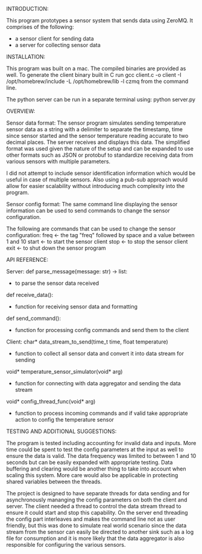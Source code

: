 INTRODUCTION:

This program prototypes a sensor system that sends data using ZeroMQ.
It comprises of the following:
- a sensor client for sending data
- a server for collecting sensor data


INSTALLATION:

This program was built on a mac.  The compiled binaries are provided as well.
To generate the client binary built in C run gcc client.c -o client -I /opt/homebrew/include -L /opt/homebrew/lib -l czmq from the command line.

The python server can be run in a separate terminal using: python server.py


OVERVIEW:

Sensor data format: 
The sensor program simulates sending temperature sensor data as a string with a delimiter to separate the timestamp, time since sensor started and the sensor temperature reading accurate to two decimal places.  The server receives and displays this data.  The simplified format was used given the nature of the setup and can be expanded to use other formats such as JSON or protobuf to standardize receiving data from various sensors with multiple parameters.  

I did not attempt to include sensor identification information which would be useful in case of multiple sensors.  Also using a pub-sub approach would allow for easier scalability without introducing much complexity into the program.


Sensor config format:
The same command line displaying the sensor information can be used to send commands to change the sensor configuration.

The following are commands that can be used to change the sensor configuration:
freq <value> <- the tag "freq" followed by space and a value between 1 and 10
start <- to start the sensor client
stop <-  to stop the sensor client
exit <-  to shut down the sensor program


API REFERENCE:

Server:
def parse_message(message: str) -> list:
- to parse the sensor data received

def receive_data():
- function for receiving sensor data and formatting 

def send_command():
- function for processing config commands and send them to the client

Client:
char* data_stream_to_send(time_t time, float temperature)
- function to collect all sensor data and convert it into data stream for sending

void* temperature_sensor_simulator(void* arg)
- function for connecting with data aggregator and sending the data stream

void* config_thread_func(void* arg)
- function to process incoming commands and if valid take appropriate action to config the temperature sensor


TESTING AND ADDITIONAL SUGGESTIONS:

The program is tested including accounting for invalid data and inputs.  More time could be spent to test the config parameters at the input as well to ensure the data is valid.  The data frequency was limited to between 1 and 10 seconds but can be easily expanded with appropriate testing.  Data buffering and clearing would be another thing to take into account when scaling this system.  More care would also be applicable in protecting shared variables between the threads.  

The project is designed to have separate threads for data sending and for asynchronously mananging the config parameters on both the client and server.  The client needed a thread to control the data stream thread to ensure it could start and stop this capability.  On the server end threading the config part interleaves and makes the command line not as user friendly, but this was done to simulate real world scenario since the data stream from the sensor can easily be directed to another sink such as a log file for consumption and it is more likely that the data aggregator is also responsible for configuring the various sensors.
